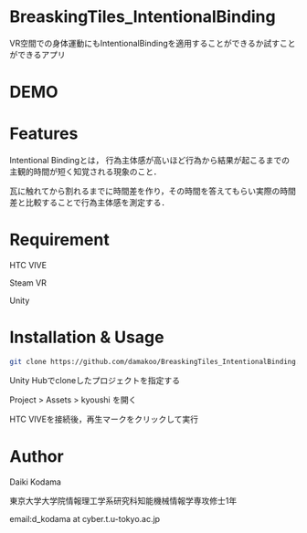 # BreaskingTiles_IntentionalBinding

VR空間での身体運動にもIntentionalBindingを適用することができるか試すことができるアプリ

# DEMO




# Features
Intentional Bindingとは，
行為主体感が高いほど行為から結果が起こるまでの主観的時間が短く知覚される現象のこと．

瓦に触れてから割れるまでに時間差を作り，その時間を答えてもらい実際の時間差と比較することで行為主体感を測定する．


# Requirement

HTC VIVE

Steam VR

Unity

# Installation & Usage

```bash
git clone https://github.com/damakoo/BreaskingTiles_IntentionalBinding.git
```

Unity Hubでcloneしたプロジェクトを指定する

Project > Assets > kyoushi を開く

HTC VIVEを接続後，再生マークをクリックして実行



# Author
Daiki Kodama

東京大学大学院情報理工学系研究科知能機械情報学専攻修士1年

email:d_kodama at cyber.t.u-tokyo.ac.jp

